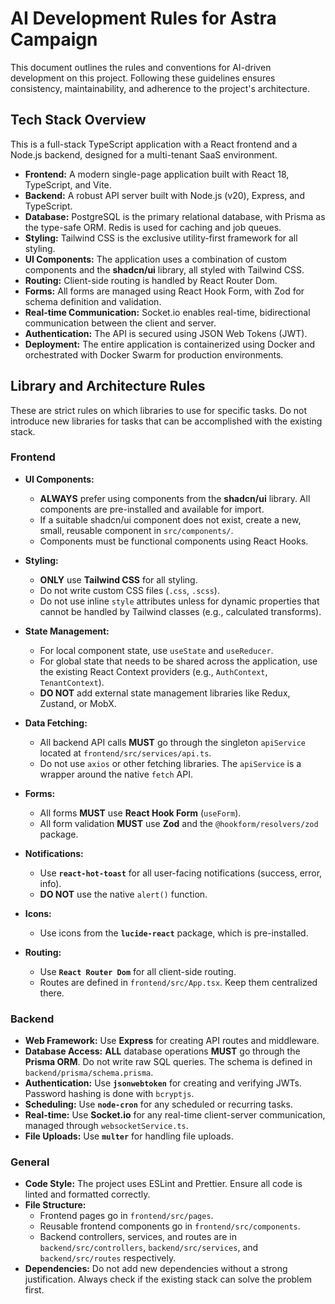 # AI Development Rules for Astra Campaign

This document outlines the rules and conventions for AI-driven development on this project. Following these guidelines ensures consistency, maintainability, and adherence to the project's architecture.

## Tech Stack Overview

This is a full-stack TypeScript application with a React frontend and a Node.js backend, designed for a multi-tenant SaaS environment.

*   **Frontend:** A modern single-page application built with React 18, TypeScript, and Vite.
*   **Backend:** A robust API server built with Node.js (v20), Express, and TypeScript.
*   **Database:** PostgreSQL is the primary relational database, with Prisma as the type-safe ORM. Redis is used for caching and job queues.
*   **Styling:** Tailwind CSS is the exclusive utility-first framework for all styling.
*   **UI Components:** The application uses a combination of custom components and the **shadcn/ui** library, all styled with Tailwind CSS.
*   **Routing:** Client-side routing is handled by React Router Dom.
*   **Forms:** All forms are managed using React Hook Form, with Zod for schema definition and validation.
*   **Real-time Communication:** Socket.io enables real-time, bidirectional communication between the client and server.
*   **Authentication:** The API is secured using JSON Web Tokens (JWT).
*   **Deployment:** The entire application is containerized using Docker and orchestrated with Docker Swarm for production environments.

## Library and Architecture Rules

These are strict rules on which libraries to use for specific tasks. Do not introduce new libraries for tasks that can be accomplished with the existing stack.

### Frontend

*   **UI Components:**
    *   **ALWAYS** prefer using components from the **shadcn/ui** library. All components are pre-installed and available for import.
    *   If a suitable shadcn/ui component does not exist, create a new, small, reusable component in `src/components/`.
    *   Components must be functional components using React Hooks.

*   **Styling:**
    *   **ONLY** use **Tailwind CSS** for all styling.
    *   Do not write custom CSS files (`.css`, `.scss`).
    *   Do not use inline `style` attributes unless for dynamic properties that cannot be handled by Tailwind classes (e.g., calculated transforms).

*   **State Management:**
    *   For local component state, use `useState` and `useReducer`.
    *   For global state that needs to be shared across the application, use the existing React Context providers (e.g., `AuthContext`, `TenantContext`).
    *   **DO NOT** add external state management libraries like Redux, Zustand, or MobX.

*   **Data Fetching:**
    *   All backend API calls **MUST** go through the singleton `apiService` located at `frontend/src/services/api.ts`.
    *   Do not use `axios` or other fetching libraries. The `apiService` is a wrapper around the native `fetch` API.

*   **Forms:**
    *   All forms **MUST** use **React Hook Form** (`useForm`).
    *   All form validation **MUST** use **Zod** and the `@hookform/resolvers/zod` package.

*   **Notifications:**
    *   Use **`react-hot-toast`** for all user-facing notifications (success, error, info).
    *   **DO NOT** use the native `alert()` function.

*   **Icons:**
    *   Use icons from the **`lucide-react`** package, which is pre-installed.

*   **Routing:**
    *   Use **`React Router Dom`** for all client-side routing.
    *   Routes are defined in `frontend/src/App.tsx`. Keep them centralized there.

### Backend

*   **Web Framework:** Use **Express** for creating API routes and middleware.
*   **Database Access:** **ALL** database operations **MUST** go through the **Prisma ORM**. Do not write raw SQL queries. The schema is defined in `backend/prisma/schema.prisma`.
*   **Authentication:** Use **`jsonwebtoken`** for creating and verifying JWTs. Password hashing is done with `bcryptjs`.
*   **Scheduling:** Use **`node-cron`** for any scheduled or recurring tasks.
*   **Real-time:** Use **Socket.io** for any real-time client-server communication, managed through `websocketService.ts`.
*   **File Uploads:** Use **`multer`** for handling file uploads.

### General

*   **Code Style:** The project uses ESLint and Prettier. Ensure all code is linted and formatted correctly.
*   **File Structure:**
    *   Frontend pages go in `frontend/src/pages`.
    *   Reusable frontend components go in `frontend/src/components`.
    *   Backend controllers, services, and routes are in `backend/src/controllers`, `backend/src/services`, and `backend/src/routes` respectively.
*   **Dependencies:** Do not add new dependencies without a strong justification. Always check if the existing stack can solve the problem first.